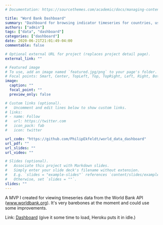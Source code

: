 ```yaml
---
# Documentation: https://sourcethemes.com/academic/docs/managing-content/

title: "Word Bank Dashboard"
summary: "Dashboard for browsing indicator timeseries for countries, using the World Bank API."
authors: ["admin"]
tags: ["data", "dashboard"]
categories: ["dashboard"]
date: 2020-06-21T21:01:49-04:00
commentable: false

# Optional external URL for project (replaces project detail page).
external_link: ""

# Featured image
# To use, add an image named `featured.jpg/png` to your page's folder.
# Focal points: Smart, Center, TopLeft, Top, TopRight, Left, Right, BottomLeft, Bottom, BottomRight.
image:
  caption: ""
  focal_point: ""
  preview_only: false

# Custom links (optional).
#   Uncomment and edit lines below to show custom links.
# links:
# - name: Follow
#   url: https://twitter.com
#   icon_pack: fab
#   icon: twitter

url_code: "https://github.com/PhilipEkfeldt/world_data_dashboard"
url_pdf: ""
url_slides: ""
url_video: ""

# Slides (optional).
#   Associate this project with Markdown slides.
#   Simply enter your slide deck's filename without extension.
#   E.g. `slides = "example-slides"` references `content/slides/example-slides.md`.
#   Otherwise, set `slides = ""`.
slides: ""
---
```

A MVP I created for viewing timeseries data from the World Bank API (www.worldbank.org). It's very barebones at the moment and could use some improvements. 

Link: [Dashboard](https://world-data-dashboard.herokuapp.com) (give it some time to load, Heroku puts it in idle.)